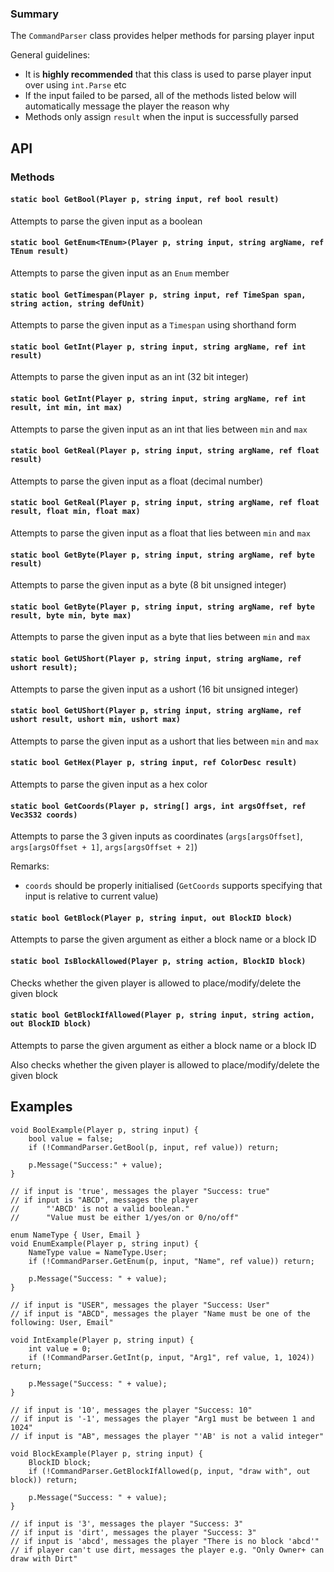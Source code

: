 ### Summary

The `CommandParser` class provides helper methods for parsing player input

General guidelines:
- It is **highly recommended** that this class is used to parse player input over using `int.Parse` etc
- If the input failed to be parsed, all of the methods listed below will automatically message the player the reason why
- Methods only assign `result` when the input is successfully parsed

## API

### Methods

#### `static bool GetBool(Player p, string input, ref bool result)`

Attempts to parse the given input as a boolean

#### `static bool GetEnum<TEnum>(Player p, string input, string argName, ref TEnum result)`

Attempts to parse the given input as an `Enum` member


#### `static bool GetTimespan(Player p, string input, ref TimeSpan span, string action, string defUnit)`

Attempts to parse the given input as a `Timespan` using shorthand form

#### `static bool GetInt(Player p, string input, string argName, ref int result)`

Attempts to parse the given input as an int (32 bit integer)

#### `static bool GetInt(Player p, string input, string argName, ref int result, int min, int max)`

Attempts to parse the given input as an int that lies between `min` and `max`

#### `static bool GetReal(Player p, string input, string argName, ref float result)`

Attempts to parse the given input as a float (decimal number)

#### `static bool GetReal(Player p, string input, string argName, ref float result, float min, float max)`

Attempts to parse the given input as a float that lies between `min` and `max`

#### `static bool GetByte(Player p, string input, string argName, ref byte result)`

Attempts to parse the given input as a byte (8 bit unsigned integer)

#### `static bool GetByte(Player p, string input, string argName, ref byte result, byte min, byte max)`

Attempts to parse the given input as a byte that lies between `min` and `max`

#### `static bool GetUShort(Player p, string input, string argName, ref ushort result);`

Attempts to parse the given input as a ushort (16 bit unsigned integer)

#### `static bool GetUShort(Player p, string input, string argName, ref ushort result, ushort min, ushort max)`

Attempts to parse the given input as a ushort that lies between `min` and `max`

#### `static bool GetHex(Player p, string input, ref ColorDesc result)`

Attempts to parse the given input as a hex color

#### `static bool GetCoords(Player p, string[] args, int argsOffset, ref Vec3S32 coords)`

Attempts to parse the 3 given inputs as coordinates (`args[argsOffset]`, `args[argsOffset + 1]`, `args[argsOffset + 2]`)

Remarks:
- `coords` should be properly initialised (`GetCoords` supports specifying that input is relative to current value)

#### `static bool GetBlock(Player p, string input, out BlockID block)`

Attempts to parse the given argument as either a block name or a block ID

#### `static bool IsBlockAllowed(Player p, string action, BlockID block)`

Checks whether the given player is allowed to place/modify/delete the given block

#### `static bool GetBlockIfAllowed(Player p, string input, string action, out BlockID block)`

Attempts to parse the given argument as either a block name or a block ID

Also checks whether the given player is allowed to place/modify/delete the given block

## Examples

```CSharp
void BoolExample(Player p, string input) {
	bool value = false;
	if (!CommandParser.GetBool(p, input, ref value)) return;
	
	p.Message("Success:" + value);
}

// if input is 'true', messages the player "Success: true"
// if input is "ABCD", messages the player 
//		"'ABCD' is not a valid boolean." 
//		"Value must be either 1/yes/on or 0/no/off"
```

```CSharp
enum NameType { User, Email }
void EnumExample(Player p, string input) {
	NameType value = NameType.User;
	if (!CommandParser.GetEnum(p, input, "Name", ref value)) return;
	
	p.Message("Success: " + value);
}

// if input is "USER", messages the player "Success: User"
// if input is "ABCD", messages the player "Name must be one of the following: User, Email"

```

```CSharp
void IntExample(Player p, string input) {
	int value = 0;
	if (!CommandParser.GetInt(p, input, "Arg1", ref value, 1, 1024)) return;
	
	p.Message("Success: " + value);
}

// if input is '10', messages the player "Success: 10"
// if input is '-1', messages the player "Arg1 must be between 1 and 1024"
// if input is "AB", messages the player "'AB' is not a valid integer"
```

```CSharp
void BlockExample(Player p, string input) {
	BlockID block;
	if (!CommandParser.GetBlockIfAllowed(p, input, "draw with", out block)) return;
	
	p.Message("Success: " + value);
}

// if input is '3', messages the player "Success: 3"
// if input is 'dirt', messages the player "Success: 3"
// if input is 'abcd', messages the player "There is no block 'abcd'"
// if player can't use dirt, messages the player e.g. "Only Owner+ can draw with Dirt"
```